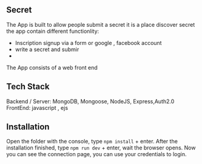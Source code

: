 ## Secret 
The App is built  to allow people submit a secret  it is a place discover secret the app contain different functionlity:
- Inscription signup via a form or google , facebook account 
- write a secret  and submir 
- 

The App consists of  a web front end

## Tech Stack
Backend / Server: MongoDB, Mongoose, NodeJS, Express,Auth2.0
FrontEnd: javascript , ejs 

## Installation
Open the folder with the console, type `npm install` + enter. After the installation finished, type `npm run dev` + enter, wait the browser opens.
Now you can see the connection page, you can use your credentials to login.